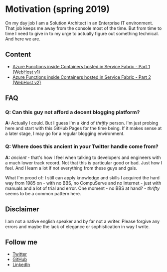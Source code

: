 # Motivation (spring 2019)

On my day job I am a Solution Architect in an Enterprise IT environment. That job keeps me away from the console most of the time. But from time to time I need to give in to my urge to actually figure out something technical. And here we are.

## Content

- [Azure Functions inside Containers hosted in Service Fabric - Part 1 (WebHost v1)](./func_sf_containers/func_sf_containers_part1.md)
- [Azure Functions inside Containers hosted in Service Fabric - Part 2 (WebHost v2)](./func_sf_containers/func_sf_containers_part2.md)

## FAQ

### Q: Can this guy not afford a decent blogging platform?

**A:** Actually I could. But I guess I'm a kind of _thrifty_ person. I'm just probing here and start with this GitHub Pages for the time being. If it makes sense at a later stage, I may go for a regular blogging environment.

### Q: Where does this ancient in your Twitter handle come from?

**A:** _ancient_ - that's how I feel when talking to developers and engineers with a much lower track record. Not that this is particular good or bad. Just how I feel. And I learn a lot if not everything from these guys and gals.

What I'm prood of: I still can apply knowledge and skills I acquired the hard way from 1985 on - with no BBS, no CompuServe and no Internet - just with manuals and a lot of trial and error. One moment - no BBS at hand? - _thrifty_ seems to be a common pattern here.

## Disclaimer

I am not a native english speaker and by far not a writer. Please forgive any errors and maybe the lack of elegance or sophistication in way I write.

## Follow me

- [Twitter](https://twitter.com/ancientitguy)
- [GitHub](https://github.com/kaiwalter)
- [LinkedIn](https://www.linkedin.com/in/kaiwalter/)